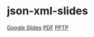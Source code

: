 # json-xml-slides
[Google Slides](https://docs.google.com/presentation/d/1QMxBAVfguibwlmTKtw4m-IodFkpPiJmYhhPnuYa1100/edit?usp=sharing)
[PDF](xml-json.pdf)
[PPTP](xml-json.pptp)

